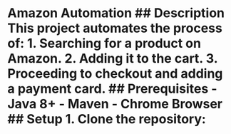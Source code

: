 # Amazon Automation ## Description This project automates the process of: 1. Searching for a product on Amazon. 2. Adding it to the cart. 3. Proceeding to checkout and adding a payment card. ## Prerequisites - Java 8+ - Maven - Chrome Browser ## Setup 1. Clone the repository:
